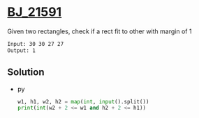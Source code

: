 # [BJ_21591](https://acmicpc.net/problem/21591)

Given two rectangles, check if a rect fit to other with margin of 1

```txt
Input: 30 30 27 27
Output: 1
```

## Solution

* py

  ```py
  w1, h1, w2, h2 = map(int, input().split())
  print(int(w2 + 2 <= w1 and h2 + 2 <= h1))
  ```
